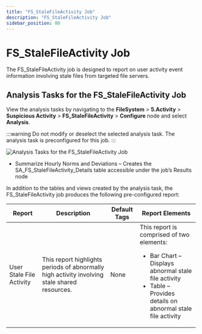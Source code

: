 ```yaml
---
title: "FS_StaleFileActivity Job"
description: "FS_StaleFileActivity Job"
sidebar_position: 80
---
```


# FS_StaleFileActivity Job

The FS_StaleFileActivity job is designed to report on user activity event information involving
stale files from targeted file servers.

## Analysis Tasks for the FS_StaleFileActivity Job

View the analysis tasks by navigating to the **FileSystem** > **5.Activity** > **Suspicious
Activity** > **FS_StaleFileActivity** > **Configure** node and select **Analysis**.

:::warning
Do not modify or deselect the selected analysis task. The analysis task is
preconfigured for this job.
:::


![Analysis Tasks for the FS_StaleFileActivity Job](/images/accessanalyzer/11.6/solutions/filesystem/activity/suspiciousactivity/stalefileactivityanalysis.webp)

- Summarize Hourly Norms and Deviations – Creates the SA_FS_StaleFileActivity_Details table
  accessible under the job’s Results node

In addition to the tables and views created by the analysis task, the FS_StaleFileActivity job
produces the following pre-configured report:

| Report                   | Description                                                                                  | Default Tags | Report Elements                                                                                                                                                                |
| ------------------------ | -------------------------------------------------------------------------------------------- | ------------ | ------------------------------------------------------------------------------------------------------------------------------------------------------------------------------ |
| User Stale File Activity | This report highlights periods of abnormally high activity involving stale shared resources. | None         | This report is comprised of two elements: <ul><li>Bar Chart – Displays abnormal stale file activity</li><li>Table – Provides details on abnormal stale file activity</li></ul> |
